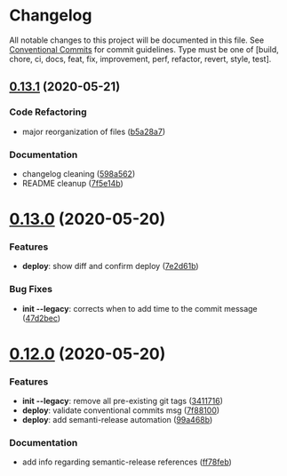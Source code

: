 # Changelog

All notable changes to this project will be documented in this file. See
[Conventional Commits](https://conventionalcommits.org) for commit guidelines.
Type must be one of [build, chore, ci, docs, feat, fix, improvement, perf, refactor, revert, style, test].

## [0.13.1](https://github.com/cob/cob-cli/compare/v0.13.0...v0.13.1) (2020-05-21)


### Code Refactoring

* major reorganization of files ([b5a28a7](https://github.com/cob/cob-cli/commit/b5a28a753676f68d71052f3254465cdc0f8969ab))


### Documentation

* changelog cleaning ([598a562](https://github.com/cob/cob-cli/commit/598a5629c563c079146bd596725f91ce937200a9))
* README cleanup ([7f5e14b](https://github.com/cob/cob-cli/commit/7f5e14b1f848425af53d31d042a6ad6836a2e0ce))

# [0.13.0](https://github.com/cob/cob-cli/compare/v0.12.0...v0.13.0) (2020-05-20)



### Features

* **deploy**: show diff and confirm deploy ([7e2d61b](https://github.com/cob/cob-cli/commit/7e2d61b1789f52cf2e8a5d9cd04fe995f5cbb323))

### Bug Fixes

* **init --legacy**: corrects when to add time to the commit message ([47d2bec](https://github.com/cob/cob-cli/commit/47d2becc61de9549dd05daee79fe4318ca649bf0))



# [0.12.0](https://github.com/cob/cob-cli/compare/v0.11.0...v0.12.0) (2020-05-20)


### Features

* **init --legacy**: remove all pre-existing git tags ([3411716](https://github.com/cob/cob-cli/commit/3411716c03670327331af370a5410538fc9ae631))
* **deploy**: validate conventional commits msg ([7f88100](https://github.com/cob/cob-cli/commit/7f88100f70429af045d65e371d81d23932deae23))
* **deploy**: add semanti-release automation ([99a468b](https://github.com/cob/cob-cli/commit/99a468b10b54e8a0601ef8dec40d74518c115eeb))

### Documentation

* add info regarding semantic-release references ([ff78feb](https://github.com/cob/cob-cli/commit/ff78febbda4a3195a12a925f1c5f635d7dba88e0))
